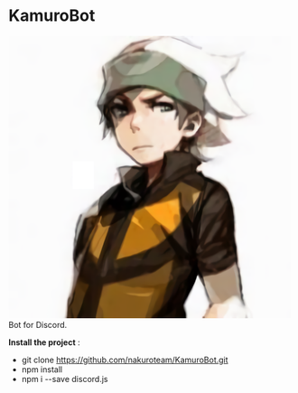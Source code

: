 # KamuroBot
<img src="KamuroBot.png" alt="drawing" width="500"/>
Bot for Discord.

**Install the project** :
  * git clone https://github.com/nakuroteam/KamuroBot.git
  * npm install
  * npm i --save discord.js
